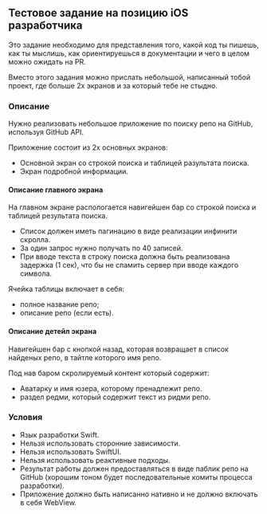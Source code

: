 ## Тестовое задание на позицию iOS разработчика
Это задание необходимо для представления того, какой код ты пишешь, как ты мыслишь, как ориентируешься в документации и чего в целом можно ожидать на PR.

Вместо этого задания можно прислать небольшой, написанный тобой проект, где больше 2х экранов и за который тебе не стыдно.

### Описание
Нужно реализовать небольшое приложение по поиску репо на GitHub, используя GitHub API.

Приложение состоит из 2х основных экранов:
- Основной экран со строкой поиска и таблицей разультата поиска.
- Экран подробной информации.

#### Описание главного экрана
На главном экране распологается навигейшен бар со строкой поиска и таблицей результата поиска.

- Список должен иметь пагинацию в виде реализации инфинити скролла.
- За один запрос нужно получать по 40 записей.
- При вводе текста в строку поиска должна быть реализована задержка (1 сек), что бы не спамить сервер при вводе каждого символа.

Ячейка таблицы включает в себя:
- полное название репо;
- описание репо (если есть).

#### Описание детейл экрана
Навигейшен бар с кнопкой назад, которая возвращает в список найденых репо, в тайтле которого имя репо.

Под нав баром скролируемый контент который содержит:
- Аватарку и имя юзера, которому пренадлежит репо.
- раздел редми, который содержит текст из ридми репо.


### Условия

- Язык разработки Swift.
- Нельзя использовать сторонние зависимости.
- Нельзя использовать SwiftUI.
- Нельзя использовать реактивные подходы.
- Результат работы должен предоставляться в виде паблик репо на GitHub (хорошим тоном будет последовательные комиты процесса разработки).
- Приложение должно быть написанно нативно и не должно включать в себя WebView.
